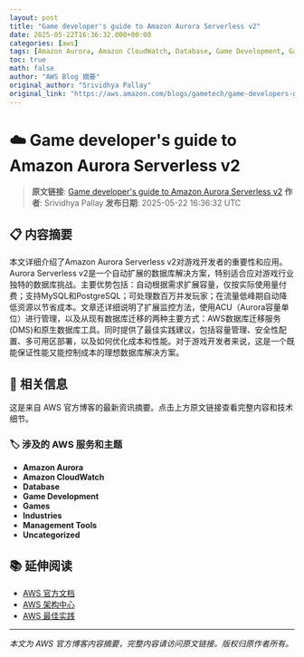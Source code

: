 ```yaml
---
layout: post
title: "Game developer's guide to Amazon Aurora Serverless v2"
date: 2025-05-22T16:36:32.000+00:00
categories: [aws]
tags: [Amazon Aurora, Amazon CloudWatch, Database, Game Development, Games, Industries, Management Tools, Uncategorized]
toc: true
math: false
author: "AWS Blog 摘要"
original_author: "Srividhya Pallay"
original_link: "https://aws.amazon.com/blogs/gametech/game-developers-guide-to-amazon-aurora-serverless-v2/"
---
```


# ☁️ Game developer's guide to Amazon Aurora Serverless v2

> **原文链接**: [Game developer's guide to Amazon Aurora Serverless v2](https://aws.amazon.com/blogs/gametech/game-developers-guide-to-amazon-aurora-serverless-v2/)
> **作者**: Srividhya Pallay
> **发布日期**: 2025-05-22 16:36:32 UTC

## 📋 内容摘要

本文详细介绍了Amazon Aurora Serverless v2对游戏开发者的重要性和应用。Aurora Serverless v2是一个自动扩展的数据库解决方案，特别适合应对游戏行业独特的数据库挑战。主要优势包括：自动根据需求扩展容量，仅按实际使用量付费；支持MySQL和PostgreSQL；可处理数百万并发玩家；在流量低峰期自动降低资源以节省成本。文章还详细说明了扩展监控方法，使用ACU（Aurora容量单位）进行管理，以及从现有数据库迁移的两种主要方式：AWS数据库迁移服务(DMS)和原生数据库工具。同时提供了最佳实践建议，包括容量管理、安全性配置、多可用区部署，以及如何优化成本和性能。对于游戏开发者来说，这是一个既能保证性能又能控制成本的理想数据库解决方案。

## 🔗 相关信息

这是来自 AWS 官方博客的最新资讯摘要。点击上方原文链接查看完整内容和技术细节。

### 🏷️ 涉及的 AWS 服务和主题

- **Amazon Aurora**
- **Amazon CloudWatch**
- **Database**
- **Game Development**
- **Games**
- **Industries**
- **Management Tools**
- **Uncategorized**

## 📚 延伸阅读

- [AWS 官方文档](https://docs.aws.amazon.com/)
- [AWS 架构中心](https://aws.amazon.com/architecture/)
- [AWS 最佳实践](https://aws.amazon.com/architecture/well-architected/)

---

*本文为 AWS 官方博客内容摘要，完整内容请访问原文链接。版权归原作者所有。*